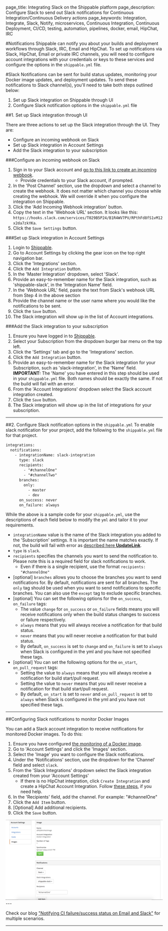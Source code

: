 page_title: Integrating Slack on the Shippable platform
page_description: Configure Slack to send out Slack notifications for Continuous Integration/Continuous Delivery actions
page_keywords: Integration, Integrate, Slack, Notify, microservices, Continuous Integration, Continuous Deployment, CI/CD, testing, automation, pipelines, docker, email, HipChat, IRC


#Notifications
Shippable can notify you about your builds and deployment workflows through Slack, IRC, Email and HipChat.
To set up notifications via Slack, HipChat, Email or private IRC channels, you will need to configure account integrations with your credentials or keys to these services and configure the options in the `shippable.yml` file.

#Slack
Notifications can be sent for build status updates, monitoring your Docker image updates, and deployment updates. To send these notifications to Slack channel(s), you'll need to take both steps outlined below:

1. Set up Slack integration on Shippable through UI
2. Configure Slack notification options in the `shippable.yml` file

##1. Set up Slack integration through UI

There are three actions to set up the Slack integration through the UI. They are:

- Configure an incoming webhook on Slack
- Set up Slack integration in Account Settings
- Add the Slack integration to your subscription

###Configure an incoming webhook on Slack

1. Sign in to your Slack account and [go to this link to create an incoming webbook](https://my.slack.com/services/new/incoming-webhook/).
     - Provide credentials to your Slack account, if prompted.
2. In the 'Post Channel' section, use the dropdown and select a channel to create the webhook. It does not matter which channel you choose while creating the webhook. We will override it when you configure the integration on Shippable.
3. Click the 'Add Incoming Webhook integration' button.
4. Copy the text in the 'Webhook URL' section. It looks like this: `https://hooks.slack.com/services/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`.
5. Click the `Save Settings` button.

###Set up Slack integration in Account Settings
1. Login to [Shippable](https://app.shippable.com).
2. Go to Account Settings by clicking the gear icon on the top right navigation bar.
3. Click the 'Integrations' section.
4. Click the `Add Integration` button.
5. In the 'Master Integration' dropdown, select 'Slack'.
6. Provide an easy-to-remember name for the Slack integration, such as 'shippable-slack', in the 'Integration Name' field.
7. In the 'Webhook URL' field, paste the text from Slack's webhook URL from Step 4 in the above section
8. Provide the channel name or the user name where you would like the notifications to be sent.
9. Click the `Save` button.
10. The Slack integration will show up in the list of Account integrations.

###Add the Slack integration to your subscription
1. Ensure you have logged in to [Shippable](https://app.shippable.com).
2. Select your Subscription from the dropdown burger bar menu on the top left.
3. Click the 'Settings' tab and go to the 'Integrations' section.
4. Click the `Add Integration` button.
5. Provide an easy-to-remember name for the Slack integration for your Subscription, such as 'slack-integration', in the 'Name' field.
**IMPORTANT:** The 'Name' you have entered in this step should be used in your `shippable.yml` file. Both names should be exactly the same. If not the build will fail with an error.
6. From the 'Account Integrations' dropdown select the Slack account integration created.
7. Click the `Save` button.
8. The Slack integration will show up in the list of integrations for your subscription.

---

##2. Configure Slack notification options in the `shippable.yml`
To enable slack notification for your project, add the following to the `shippable.yml` file for that project.
```
integrations:
  notifications:
    - integrationName: slack-integration
      type: slack
      recipients:
        - "#channelOne"
        - "#channelTwo"
      branches:
        only:
          - master
          - dev
      on_success: never
      on_failure: always
```
While the above is a sample code for your `shippable.yml`, use the descriptions of each field below to modify the `yml` and tailor it to your requirements.

- `integrationName` value is the name of the Slack integration you added to the 'Subscription' settings. It is important the name matches exactly. If not, the build will fail with error as  [described here **UpdateLink**](../continuous_integration/ci_troubleshoot/#Integration-name-specified-in-yml-does-not-match).
- `type` is `slack`.
- `recipients` specifies the channels you want to send the notification to. Please note this is a required field for slack notifications to work.
     - Even if there is a single recipient, use the format `recipients: "#channelOne"`
- [optional] `branches` allows you to choose the branches you want to send notifications for. By default, notifications are sent for all branches. The `only` tag should be used when you want to send notifications to specific branches. You can also use the `except` tag to exclude specific branches.
- [optional] You can set the following options for the `on_success`, `on_failure` tags:
     - The value `change` for `on_success` or `on_failure` fields means you will receive notifications only when the build status changes to success or failure respectively.
     - `always` means that you will always receive a notification for that build status.
     - `never` means that you will never receive a notification for that build status.
     - By default, `on_success` is set to `change` and `on_failure` is set to `always` when Slack is configured in the yml and you have not specified these tags.
- [optional] You can set the following options for the `on_start`, `on_pull_request` tags:
     - Setting the value to `always` means that you will always receive a notification for build start/pull request.
     - Setting the value to `never` means that you will never receive a notification for that build start/pull request.
     - By default, `on_start` is set to `never` and `on_pull_request` is set to `always` when Slack is configured in the yml and you have not specified these tags.

---


##Configuring Slack notifications to monitor Docker Images

You can add a Slack account integration to receive notifications for monitored Docker images. To do this:

1. Ensure you have configured [the monitoring of a Docker image](../navigating_ui/account_settings_images/).
2. Go to 'Account Settings' and click the 'Images' section.
3. Select the 'Image' you want to configure the Slack notifications.
4. Under the 'Notifications' section, use the dropdown for the 'Channel' field and select `slack`.
5. From the 'Slack Integrations' dropdown select the Slack integration created from your 'Account Settings'
     - If there is no HipChat integration, click `Create Integration` and create a HipChat Account Integration. Follow [these steps](###Set-up-Slack-integration-in-Account-Settings), if you need help.
6. In the 'Recipients' field, add the channel. For example: "#channelOne"
7. Click the `Add Item` button.
8. [Optional] Add additional recipients.
9. Click the `Save` button.

<img src="../images/slack_to_monitor_images.png" alt="Configure to be notified through Slack while monitoring a Docker image" style="width:700px;"/>
---

Check our blog ["Notifying CI failure/success status on Email and Slack"](http://blog.shippable.com/notifying-ci-failure/success-status-on-email-slack) for multiple scenarios.

---
